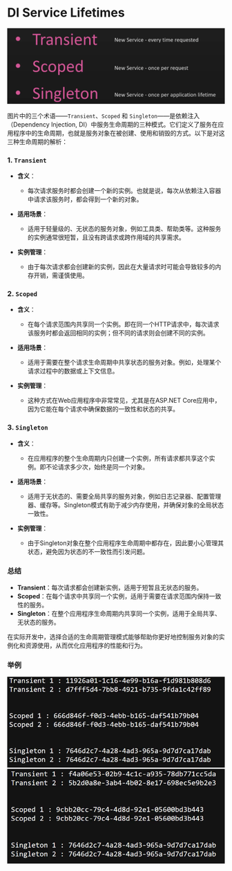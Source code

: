 # DI Service Lifetimes

![alt text](image-6.png)

图片中的三个术语——`Transient`、`Scoped` 和 `Singleton`——是依赖注入（Dependency Injection, DI）中服务生命周期的三种模式。它们定义了服务在应用程序中的生命周期，也就是服务对象在被创建、使用和销毁的方式。以下是对这三种生命周期的解析：

### 1. `Transient`

- **含义**：
  - 每次请求服务时都会创建一个新的实例。也就是说，每次从依赖注入容器中请求该服务时，都会得到一个新的对象。

- **适用场景**：
  - 适用于轻量级的、无状态的服务对象，例如工具类、帮助类等。这种服务的实例通常很短暂，且没有跨请求或跨作用域的共享需求。

- **实例管理**：
  - 由于每次请求都会创建新的实例，因此在大量请求时可能会导致较多的内存开销，需谨慎使用。

### 2. `Scoped`

- **含义**：
  - 在每个请求范围内共享同一个实例。即在同一个HTTP请求中，每次请求该服务时都会返回相同的实例；但不同的请求则会创建不同的实例。

- **适用场景**：
  - 适用于需要在整个请求生命周期中共享状态的服务对象。例如，处理某个请求过程中的数据或上下文信息。

- **实例管理**：
  - 这种方式在Web应用程序中非常常见，尤其是在ASP.NET Core应用中，因为它能在每个请求中确保数据的一致性和状态的共享。

### 3. `Singleton`

- **含义**：
  - 在应用程序的整个生命周期内只创建一个实例，所有请求都共享这个实例。即不论请求多少次，始终是同一个对象。

- **适用场景**：
  - 适用于无状态的、需要全局共享的服务对象，例如日志记录器、配置管理器、缓存等。Singleton模式有助于减少内存使用，并确保对象的全局状态一致性。

- **实例管理**：
  - 由于Singleton对象在整个应用程序生命周期中都存在，因此要小心管理其状态，避免因为状态的不一致性而引发问题。

### 总结

- **Transient**：每次请求都会创建新实例，适用于短暂且无状态的服务。
- **Scoped**：在每个请求中共享同一个实例，适用于需要在请求范围内保持一致性的服务。
- **Singleton**：在整个应用程序生命周期内共享同一个实例，适用于全局共享、无状态的服务。

在实际开发中，选择合适的生命周期管理模式能够帮助你更好地控制服务对象的实例化和资源使用，从而优化应用程序的性能和行为。

### 举例

![alt text](image-7.png)
![alt text](image-8.png)